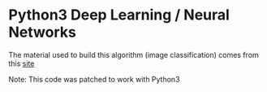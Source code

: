 # Python3 Deep Learning / Neural Networks

The material used to build this algorithm (image classification) comes from this [site](http://neuralnetworksanddeeplearning.com/)


Note: This code was patched to work with Python3 